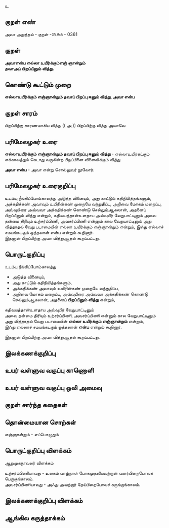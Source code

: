 உ

## குறள் எண் 

அவா அறுத்தல் - குறள் -௦௩௬௧ - 0361  

## குறள் 

**அவாஎன்ப எல்லா உயிர்க்கும்எஞ் ஞான்றும்  
தவாஅப் பிறப்பீனும் வித்து.**

## கொண்டு கூட்டும் முறை

**எல்லாஉயிர்க்கும் எஞ்ஞான்றும் தவாப் பிறப்பு ஈனும் வித்து, அவா என்ப**

## குறள் சாரம் 

பிறப்பிற்கு காரணமாகிய வித்து  (( அ )) பிறப்பிற்கு வித்து அவாவே      

## பரிமேலழகர் உரை

**எல்லாஉயிர்க்கும் எஞ்ஞான்றும் தவாப் பிறப்பு ஈனும் வித்து** - எல்லாஉயிர்கட்கும் எக்காலத்தும் கெடாது வருகின்ற பிறப்பினை விளைவிக்கும் வித்து  

**அவா என்ப** - அவா என்று சொல்லுவர் நூலோர். 

## பரிமேலழகர் உரைகுறிப்பு   

உடம்பு நீங்கிப்போம்காலத்து அடுத்த வினையும், அது காட்டும் கதிநிமித்தங்களும், அக்கதிக்கண் அவாவும் உயிரின்கண் முறையே வந்துதிப்ப, அறிவை மோகம் மறைப்ப, அவ்வுயிரை அவ்வவா அக்கதிக்கண் கொண்டு செல்லும்ஆகலான், அதனைப் பிறப்பீனும் வித்து என்றும், கதிவயத்தான்உளதாய அவ்வுயிர் வேறுபாட்டினும் அவை தன்மை திரியும் உற்சர்ப்பிணி, அவசர்ப்பிணி என்னும் கால வேறுபாட்டினும் அது வித்தாதல் வேறு படாமையின் எல்லா உயிர்க்கும் எஞ்ஞான்றும் என்றும், இஃது எல்லாச் சமயங்கடகும் ஒத்தலான் என்ப என்றும் கூறினார்.   
இதனான் பிறப்பிற்கு அவா வித்துஆதல் கூறப்பட்டது.    

## பொருட்குறிப்பு 

உடம்பு நீங்கிப்போம்காலத்து   
* அடுத்த வினையும்,   
* அது காட்டும் கதிநிமித்தங்களும்,  
* அக்கதிக்கண் அவாவும் உயிரின்கண் முறையே வந்துதிப்ப,  
* அறிவை மோகம் மறைப்ப, அவ்வுயிரை அவ்வவா அக்கதிக்கண் கொண்டு செல்லும்ஆகலான், அதனைப் **பிறப்பீனும் வித்து** என்றும்,  

கதிவயத்தான்உளதாய அவ்வுயிர் வேறுபாட்டினும்  
அவை தன்மை திரியும் உற்சர்ப்பிணி, அவசர்ப்பிணி என்னும் கால வேறுபாட்டினும் அது வித்தாதல் வேறு படாமையின் **எல்லா உயிர்க்கும் எஞ்ஞான்றும்** என்றும்,   
இஃது எல்லாச் சமயங்கடகும் ஒத்தலான் **என்ப** என்றும் கூறினார்.  

இதனான் பிறப்பிற்கு அவா வித்துஆதல் கூறப்பட்டது.    

## இலக்கணக்குறிப்பு  


## உயர் வள்ளுவ வகுப்பு காணொளி


## உயர் வள்ளுவ வகுப்பு ஒலி அமைவு 

 
## குறள் சார்ந்த கதைகள் 


## தொன்மையான சொற்கள்

எஞ்ஞான்றும் - எப்பொழுதும்

## பொருட்குறிப்பு விளக்கம்

ஆறுமுகநாவலர்  விளக்கம்   

உற்சர்ப்பிணியாவது - உலகம் வாழ்நாள் போகமுதலியவற்றான் வளர்பிறைபோலக் பெருகுங்காலம்.   
அவசர்ப்பிணியாவது - அஃது அவற்றார் தேய்பிறைபோலச் சுருங்குங்காலம்.  
 
## இலக்கணக்குறிப்பு விளக்கம்


## ஆங்கில கருத்தாக்கம் 


